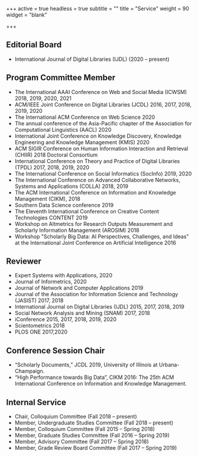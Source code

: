 +++
active = true
headless = true
subtitle = ""
title = "Service"
weight = 90
widget = "blank"

+++

## Editorial Board

* International Journal of Digital Libraries (IJDL) (2020 – present)

## Program Committee Member
* The International AAAI Conference on Web and Social Media (ICWSM) 2018, 2019, 2020, 2021
* ACM/IEEE Joint Conference on Digital Libraries (JCDL) 2016, 2017, 2018, 2019, 2020
* The International ACM Conference on Web Science 2020
* The annual conference of the Asia-Pacific chapter of the Association for Computational Linguistics (AACL) 2020
* International Joint Conference on Knowledge Discovery, Knowledge Engineering and Knowledge Management (KMIS) 2020
* ACM SIGIR Conference on Human Information Interaction and Retrieval (CHIIR) 2018 Doctoral Consortium
* International Conference on Theory and Practice of Digital Libraries (TPDL) 2017, 2018, 2019, 2020
* The International Conference on Social Informatics (SocInfo) 2019, 2020
* The International Conference on Advanced Collaborative Networks, Systems and Applications (COLLA) 2018, 2019
* The ACM International Conference on Information and Knowledge Management (CIKM), 2018
* Southern Data Science conference 2019
* The Eleventh International Conference on Creative Content Technologies CONTENT 2019
* Workshop on Altmetrics for Research Outputs Measurement and Scholarly Information Management (AROSIM) 2018
* Workshop "Scholarly Big Data: AI Perspectives, Challenges, and Ideas" at the International Joint Conference on Artificial Intelligence 2016

## Reviewer
* Expert Systems with Applications, 2020
* Journal of Informetrics, 2020
* Journal of Network and Computer Applications 2019
* Journal of the Association for Information Science and Technology (JASIST) 2017, 2018
* International Journal on Digital Libraries (IJDL) 2015, 2017, 2018, 2019  
*	Social Network Analysis and Mining (SNAM) 2017, 2018  
*	iConference 2015, 2017, 2018, 2019, 2020
*	Scientometrics 2018
*	PLOS ONE 2017,2020

## Conference Session Chair
*	“Scholarly Documents,” JCDL 2019, University of Illinois at Urbana-Champaign.
*	“High Performance towards Big Data”, CIKM 2016: The 25th ACM International Conference on Information and Knowledge Management.

## Internal Service
* Chair, Colloquium Committee (Fall 2018 – present)
* Member, Undergraduate Studies Committee (Fall 2018 – present)
* Member, Colloquium Committee (Fall 2015 – Spring 2018)
* Member, Graduate Studies Committee (Fall 2016 – Spring 2019)
* Member, Advisory Committee (Fall 2017 – Spring 2018)
* Member, Grade Review Board Committee (Fall 2017 – Spring 2019)
